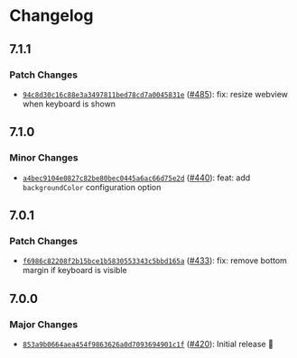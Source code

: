 # Changelog

## 7.1.1

### Patch Changes

- [`94c8d30c16c88e3a3497811bed78cd7a0045831e`](https://github.com/capawesome-team/capacitor-plugins/commit/94c8d30c16c88e3a3497811bed78cd7a0045831e) ([#485](https://github.com/capawesome-team/capacitor-plugins/pull/485)): fix: resize webview when keyboard is shown

## 7.1.0

### Minor Changes

- [`a4bec9104e0827c82be80bec0445a6ac66d75e2d`](https://github.com/capawesome-team/capacitor-plugins/commit/a4bec9104e0827c82be80bec0445a6ac66d75e2d) ([#440](https://github.com/capawesome-team/capacitor-plugins/pull/440)): feat: add `backgroundColor` configuration option

## 7.0.1

### Patch Changes

- [`f6986c82208f2b15bce1b5830553343c5bbd165a`](https://github.com/capawesome-team/capacitor-plugins/commit/f6986c82208f2b15bce1b5830553343c5bbd165a) ([#433](https://github.com/capawesome-team/capacitor-plugins/pull/433)): fix: remove bottom margin if keyboard is visible

## 7.0.0

### Major Changes

- [`853a9b0664aea454f9863626a0d7093694901c1f`](https://github.com/capawesome-team/capacitor-plugins/commit/853a9b0664aea454f9863626a0d7093694901c1f) ([#420](https://github.com/capawesome-team/capacitor-plugins/pull/420)): Initial release 🎉
